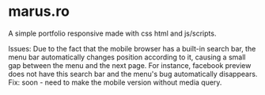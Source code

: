 # marus.ro

A simple portfolio responsive made with css html and js/scripts.

Issues: Due to the fact that the mobile browser has a built-in search bar, the menu bar automatically changes position according to it, causing a small gap between the menu and the next page. For instance, facebook preview does not have this search bar and the menu's bug automatically disappears.
Fix: soon - need to make the mobile version without media query.
